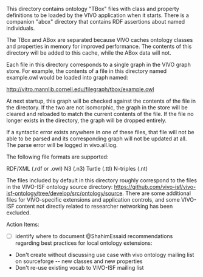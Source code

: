 This directory contains ontology "TBox" files with class and property definitions to be loaded by the VIVO application when it starts.  There is a companion "abox" directory that contains RDF assertions about named individuals.

The TBox and ABox are separated because VIVO caches ontology classes and properties in memory for improved performance.  The contents of this directory will be added to this cache, while the ABox data will not.

Each file in this directory corresponds to a single graph in the VIVO graph store.  For example, the contents of a file in this directory named example.owl would be loaded into graph named:

http://vitro.mannlib.cornell.edu/filegraph/tbox/example.owl

At next startup, this graph will be checked against the contents of the file in the directory.  If the two are not isomorphic, the graph in the store will be cleared and reloaded to match the current contents of the file.  If the file no longer exists in the directory, the graph will be dropped entirely.

If a syntactic error exists anywhere in one of these files, that file will not be able to be parsed and its corresponding graph will not be updated at all.  The parse error will be logged in vivo.all.log.

The following file formats are supported:

RDF/XML   (.rdf or .owl)
N3        (.n3)
Turtle    (.ttl)
N-triples (.nt)

The files included by default in this directory roughly correspond to the files in the VIVO-ISF ontology source directory: https://github.com/vivo-isf/vivo-isf-ontology/tree/develop/src/ontology/source.  There are some additional files for VIVO-specific extensions and application controls, and some VIVO-ISF content not directly related to researcher networking has been excluded.

Action Items:
- [ ] identify where to document @ShahimEssaid recommendations regarding best practices for local ontology extensions:
 * Don't create without discussing use case with vivo ontology mailing list on sourceforge -- new classes and new properties
 * Don't re-use existing vocab to VIVO-ISF mailing list
